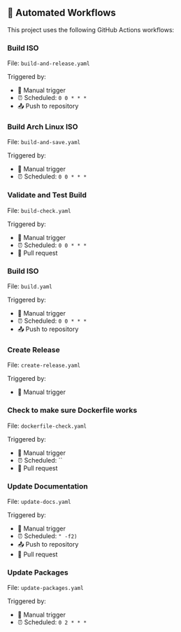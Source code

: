 ## 🔄 Automated Workflows

This project uses the following GitHub Actions workflows:

### Build ISO

File: `build-and-release.yaml`

Triggered by:
- 🔘 Manual trigger
- ⏰ Scheduled: `0 0 * * *`
- 📤 Push to repository

### Build Arch Linux ISO

File: `build-and-save.yaml`

Triggered by:
- 🔘 Manual trigger
- ⏰ Scheduled: `0 0 * * *`

### Validate and Test Build

File: `build-check.yaml`

Triggered by:
- 🔘 Manual trigger
- ⏰ Scheduled: `0 0 * * *`
- 🔄 Pull request

### Build ISO

File: `build.yaml`

Triggered by:
- 🔘 Manual trigger
- ⏰ Scheduled: `0 0 * * *`
- 📤 Push to repository

### Create Release

File: `create-release.yaml`

Triggered by:
- 🔘 Manual trigger

### Check to make sure Dockerfile works

File: `dockerfile-check.yaml`

Triggered by:
- 🔘 Manual trigger
- ⏰ Scheduled: ``
- 🔄 Pull request

### Update Documentation

File: `update-docs.yaml`

Triggered by:
- 🔘 Manual trigger
- ⏰ Scheduled: `" -f2)`
- 📤 Push to repository
- 🔄 Pull request

### Update Packages

File: `update-packages.yaml`

Triggered by:
- 🔘 Manual trigger
- ⏰ Scheduled: `0 2 * * *`

